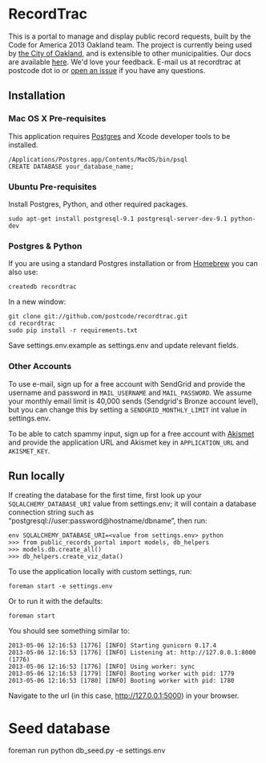 RecordTrac 
==============

This is a portal to manage and display public record requests, built by the Code for America 2013 Oakland team. The project is currently being used by [the City of Oakland](http://www2.oaklandnet.com/Government/o/CityAdministration/PublicRecordsRequest/index.htm), and is extensible to other municipalities. Our docs are available [here](http://codeforamerica.github.io/public-records/docs/1.0.0/). We'd love your feedback. E-mail us at recordtrac at postcode dot io or [open an issue](https://github.com/postcode/recordtrac/issues?state=open) if you have any questions.

## Installation

### Mac OS X Pre-requisites

This application requires [Postgres](http://www.postgresapp.com/) and Xcode developer tools to be installed.

    /Applications/Postgres.app/Contents/MacOS/bin/psql
    CREATE DATABASE your_database_name;

### Ubuntu Pre-requisites

Install Postgres, Python, and other required packages.

    sudo apt-get install postgresql-9.1 postgresql-server-dev-9.1 python-dev

### Postgres & Python

If you are using a standard Postgres installation or from [Homebrew](http://mxcl.github.com/homebrew/) you can also use:

    createdb recordtrac

In a new window:

    git clone git://github.com/postcode/recordtrac.git
    cd recordtrac
    sudo pip install -r requirements.txt

Save settings.env.example as settings.env and update relevant fields.

### Other Accounts

To use e-mail, sign up for a free account with SendGrid and provide the username and password in `MAIL_USERNAME` and `MAIL_PASSWORD`. We assume your monthly email limit is 40,000 sends (Sendgrid's Bronze account level), but you can change this by setting a `SENDGRID_MONTHLY_LIMIT` int value in settings.env.

To be able to catch spammy input, sign up for a free account with [Akismet](http://akismet.com/plans/) and provide the application URL and Akismet key in `APPLICATION_URL` and `AKISMET_KEY`.

## Run locally

If creating the database for the first time, first look up your `SQLALCHEMY_DATABASE_URI` value from settings.env; it will contain a database connection string such as “postgresql://user:password@hostname/dbname”, then run:

    env SQLALCHEMY_DATABASE_URI=<value from settings.env> python
    >>> from public_records_portal import models, db_helpers
    >>> models.db.create_all()
    >>> db_helpers.create_viz_data()

To use the application locally with custom settings, run:

    foreman start -e settings.env

Or to run it with the defaults:
    
    foreman start

You should see something similar to:

    2013-05-06 12:16:53 [1776] [INFO] Starting gunicorn 0.17.4
    2013-05-06 12:16:53 [1776] [INFO] Listening at: http://127.0.0.1:8000 (1776)
    2013-05-06 12:16:53 [1776] [INFO] Using worker: sync
    2013-05-06 12:16:53 [1779] [INFO] Booting worker with pid: 1779
    2013-05-06 12:16:53 [1780] [INFO] Booting worker with pid: 1780

Navigate to the url (in this case, http://127.0.0.1:5000) in your browser.

# Seed database

foreman run python db_seed.py -e settings.env

<!-- [![Build Status](https://travis-ci.org/codeforamerica/public-records.png?branch=master)](https://travis-ci.org/codeforamerica/public-records) -->
